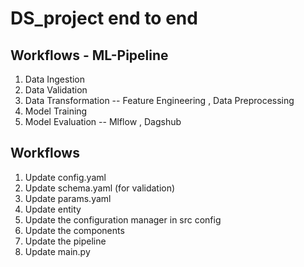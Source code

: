 # DS_project end to end

## Workflows - ML-Pipeline
1. Data Ingestion
2. Data Validation
3. Data Transformation -- Feature Engineering , Data Preprocessing
4. Model Training
5. Model Evaluation -- Mlflow , Dagshub

## Workflows
1. Update config.yaml
2. Update schema.yaml (for validation)
3. Update params.yaml
4. Update entity
5. Update the configuration manager in src config
6. Update the components
7. Update the pipeline
8. Update main.py